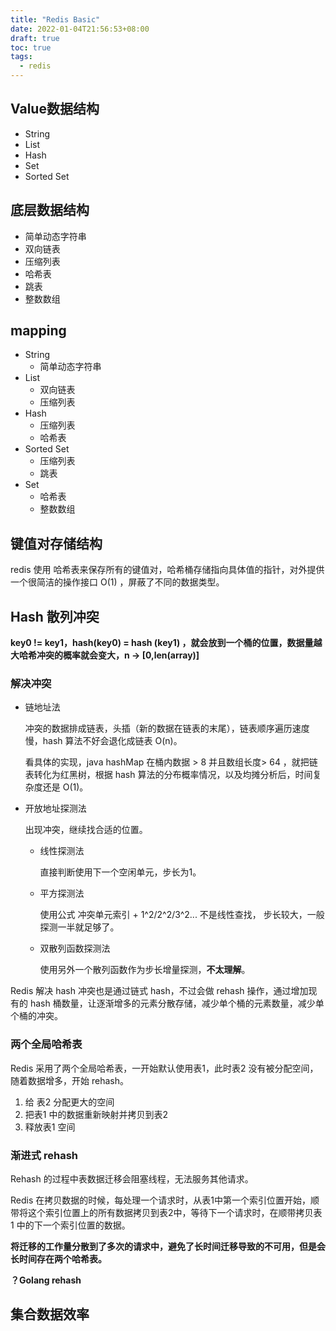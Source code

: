 ```yaml
---
title: "Redis Basic"
date: 2022-01-04T21:56:53+08:00
draft: true
toc: true
tags: 
  - redis
---
```


## Value数据结构

- String
- List
- Hash
- Set
- Sorted Set

## 底层数据结构

- 简单动态字符串
- 双向链表
- 压缩列表
- 哈希表
- 跳表
- 整数数组

## mapping

- String 
  - 简单动态字符串
- List     
  -  双向链表
  - 压缩列表
- Hash
  - 压缩列表
  - 哈希表
- Sorted Set
  - 压缩列表
  - 跳表
- Set
  - 哈希表
  - 整数数组

## 键值对存储结构

redis 使用 哈希表来保存所有的键值对，哈希桶存储指向具体值的指针，对外提供一个很简洁的操作接口 O(1) ，屏蔽了不同的数据类型。

## Hash 散列冲突

**key0  !=  key1，hash(key0) = hash (key1) ，就会放到一个桶的位置，数据量越大哈希冲突的概率就会变大，n -> [0,len(array)]**

### 解决冲突

- 链地址法

  冲突的数据排成链表，头插（新的数据在链表的末尾），链表顺序遍历速度慢，hash 算法不好会退化成链表 O(n)。

  看具体的实现，java hashMap 在桶内数据 > 8 并且数组长度> 64 ，就把链表转化为红黑树，根据 hash 算法的分布概率情况，以及均摊分析后，时间复杂度还是 O(1)。

- 开放地址探测法

  出现冲突，继续找合适的位置。

  - 线性探测法

    直接判断使用下一个空闲单元，步长为1。

  - 平方探测法

    使用公式 冲突单元索引  + 1^2/2^2/3^2... 不是线性查找， 步长较大，一般探测一半就足够了。

  - 双散列函数探测法
  
    使用另外一个散列函数作为步长增量探测，**不太理解**。

Redis 解决 hash 冲突也是通过链式 hash，不过会做 rehash 操作，通过增加现有的 hash 桶数量，让逐渐增多的元素分散存储，减少单个桶的元素数量，减少单个桶的冲突。

### 两个全局哈希表

Redis 采用了两个全局哈希表，一开始默认使用表1，此时表2 没有被分配空间，随着数据增多，开始 rehash。

1. 给 表2 分配更大的空间
2. 把表1 中的数据重新映射并拷贝到表2
3. 释放表1 空间

### 渐进式 rehash

Rehash 的过程中表数据迁移会阻塞线程，无法服务其他请求。

Redis 在拷贝数据的时候，每处理一个请求时，从表1中第一个索引位置开始，顺带将这个索引位置上的所有数据拷贝到表2中，等待下一个请求时，在顺带拷贝表1 中的下一个索引位置的数据。

**将迁移的工作量分散到了多次的请求中，避免了长时间迁移导致的不可用，但是会长时间存在两个哈希表。**

**？Golang rehash**

## 集合数据效率





























